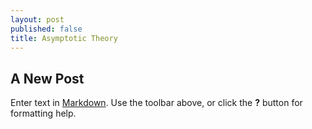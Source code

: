 ```yaml
---
layout: post
published: false
title: Asymptotic Theory
---
```

## A New Post

Enter text in [Markdown](http://daringfireball.net/projects/markdown/). Use the toolbar above, or click the **?** button for formatting help.
